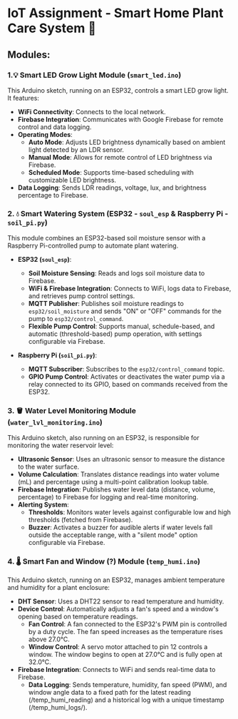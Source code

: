 # IoT Assignment - Smart Home Plant Care System 🌱

## Modules:

### 1.💡 Smart LED Grow Light Module (`smart_led.ino`)

This Arduino sketch, running on an ESP32, controls a smart LED grow light. It features:
- **WiFi Connectivity**: Connects to the local network.
- **Firebase Integration**: Communicates with Google Firebase for remote control and data logging.
- **Operating Modes**:
    - **Auto Mode**: Adjusts LED brightness dynamically based on ambient light detected by an LDR sensor.
    - **Manual Mode**: Allows for remote control of LED brightness via Firebase.
    - **Scheduled Mode**: Supports time-based scheduling with customizable LED brightness.
- **Data Logging**: Sends LDR readings, voltage, lux, and brightness percentage to Firebase.

### 2. 💧 Smart Watering System (ESP32 - `soul_esp` & Raspberry Pi - `soil_pi.py`)

This module combines an ESP32-based soil moisture sensor with a Raspberry Pi-controlled pump to automate plant watering.

- **ESP32 (`soul_esp`)**:
    - **Soil Moisture Sensing**: Reads and logs soil moisture data to Firebase.
    - **WiFi & Firebase Integration**: Connects to WiFi, logs data to Firebase, and retrieves pump control settings.
    - **MQTT Publisher**: Publishes soil moisture readings to `esp32/soil_moisture` and sends "ON" or "OFF" commands for the pump to `esp32/control_command`.
    - **Flexible Pump Control**: Supports manual, schedule-based, and automatic (threshold-based) pump operation, with settings configurable via Firebase.

- **Raspberry Pi (`soil_pi.py`)**:
    - **MQTT Subscriber**: Subscribes to the `esp32/control_command` topic.
    - **GPIO Pump Control**: Activates or deactivates the water pump via a relay connected to its GPIO, based on commands received from the ESP32.

### 3. 🪣 Water Level Monitoring Module (`water_lvl_monitoring.ino`)

This Arduino sketch, also running on an ESP32, is responsible for monitoring the water reservoir level:
- **Ultrasonic Sensor**: Uses an ultrasonic sensor to measure the distance to the water surface.
- **Volume Calculation**: Translates distance readings into water volume (mL) and percentage using a multi-point calibration lookup table.
- **Firebase Integration**: Publishes water level data (distance, volume, percentage) to Firebase for logging and real-time monitoring.
- **Alerting System**:
    - **Thresholds**: Monitors water levels against configurable low and high thresholds (fetched from Firebase).
    - **Buzzer**: Activates a buzzer for audible alerts if water levels fall outside the acceptable range, with a "silent mode" option configurable via Firebase.

### 4. 🌡️ Smart Fan and Window (?) Module (`temp_humi.ino`)

This Arduino sketch, running on an ESP32, manages ambient temperature and humidity for a plant enclosure:
- **DHT Sensor**: Uses a DHT22 sensor to read temperature and humidity.
- **Device Control**: Automatically adjusts a fan's speed and a window's opening based on temperature readings.
    - **Fan Control**: A fan connected to the ESP32's PWM pin is controlled by a duty cycle. The fan speed increases as the temperature rises above 27.0°C.
    - **Window Control**: A servo motor attached to pin 12 controls a window. The window begins to open at 27.0°C and is fully open at 32.0°C.
- **Firebase Integration**: Connects to WiFi and sends real-time data to Firebase.
    - **Data Logging**: Sends temperature, humidity, fan speed (PWM), and window angle data to a fixed path for the latest reading (/temp_humi_reading) and a historical log with a unique timestamp (/temp_humi_logs/).
